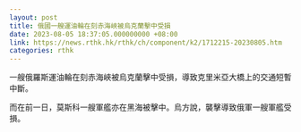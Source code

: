 ```yaml
---
layout: post
title: 俄國一艘運油輪在刻赤海峽被烏克蘭擊中受損
date: 2023-08-05 18:37:05.000000000 +08:00
link: https://news.rthk.hk/rthk/ch/component/k2/1712215-20230805.htm
categories: rthk
---
```


一艘俄羅斯運油輪在刻赤海峽被烏克蘭擊中受損，導致克里米亞大橋上的交通短暫中斷。

而在前一日，莫斯科一艘軍艦亦在黑海被擊中。烏方說，襲擊導致俄軍一艘軍艦受損。
